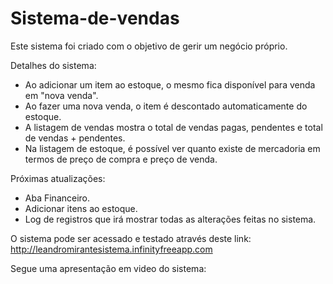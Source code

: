 # Sistema-de-vendas
Este sistema foi criado com o objetivo de gerir um negócio próprio. 

Detalhes do sistema:
- Ao adicionar um item ao estoque, o mesmo fica disponível para venda em "nova venda".
- Ao fazer uma nova venda, o item é descontado automaticamente do estoque.
- A listagem de vendas mostra o total de vendas pagas, pendentes e total de vendas + pendentes.
- Na listagem de estoque, é possível ver quanto existe de mercadoria em termos de preço de compra e preço de venda.

Próximas atualizações: 
- Aba Financeiro.
- Adicionar itens ao estoque.
- Log de registros que irá mostrar todas as alterações feitas no sistema.

O sistema pode ser acessado e testado através deste link: http://leandromirantesistema.infinityfreeapp.com

Segue uma apresentação em video do sistema:
